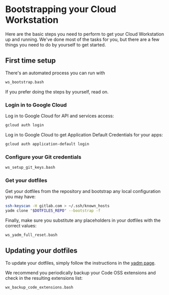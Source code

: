 # Bootstrapping your Cloud Workstation

Here are the basic steps you need to perform to get your Cloud Workstation up and running. We've done most of the tasks for you, but there are a few things you need to do by yourself to get started.

## First time setup

There's an automated process you can run with

```bash
ws_bootstrap.bash
```

If you prefer doing the steps by yourself, read on.

### Login in to Google Cloud

Log in to Google Cloud for API and services access:

```bash
gcloud auth login
```

Log in to Google Cloud to get Application Default Credentials for your apps:

```bash
gcloud auth application-default login
```

### Configure your Git credentials

```bash
ws_setup_git_keys.bash
```

### Get your dotfiles

Get your dotfiles from the repository and bootstrap any local configuration you may have:

```bash
ssh-keyscan -H gitlab.com > ~/.ssh/known_hosts
yadm clone "$DOTFILES_REPO" --bootstrap -f
```

Finally, make sure you substitute any placeholders in your dotfiles with the correct values:

```bash
ws_yadm_full_reset.bash
```

## Updating your dotfiles

To update your dotfiles, simply follow the instructions in the [yadm page](https://yadm.io/docs/common_commands).

We recommend you periodically backup your Code OSS extensions and check in the resulting extensions list:

```bash
wx_backup_code_extensions.bash
```
